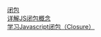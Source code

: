    [ 闭包 ]( https://developer.mozilla.org/zh-CN/docs/Web/JavaScript/Closures)   <br/>
   [ 详解JS闭包概念 ]( https://www.cnblogs.com/fzgt/p/12761499.html)   <br/>
   [ 学习Javascript闭包（Closure） ]( https://www.ruanyifeng.com/blog/2009/08/learning_javascript_closures.html )   <br/>

